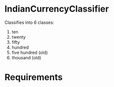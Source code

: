 # IndianCurrencyClassifier

Classifies into 6 classes:
1. ten
2. twenty
3. fifty
4. hundred
5. five hundred (old)
6. thousand (old)


# Requirements

